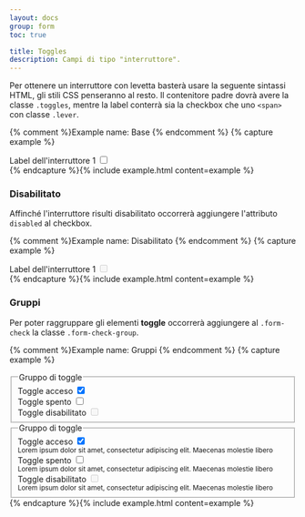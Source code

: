 ```yaml
---
layout: docs
group: form
toc: true

title: Toggles
description: Campi di tipo "interruttore".
---
```


Per ottenere un interruttore con levetta basterà usare la seguente sintassi HTML, gli stili CSS penseranno al resto. Il contenitore padre dovrà avere la classe `.toggles`, mentre la label conterrà sia la checkbox che uno `<span>` con classe `.lever`.

{% comment %}Example name: Base {% endcomment %}
{% capture example %}
<div>
  <div class="row">
    <div class="form-check col-6">
      <div class="toggles">
        <label for="toggleEsempio1a">
          Label dell'interruttore 1
          <input type="checkbox" id="toggleEsempio1a">
          <span class="lever"></span>
        </label>
      </div>
    </div>
  </div>
</div>
{% endcapture %}{% include example.html content=example %}

### Disabilitato

Affinché l'interruttore risulti disabilitato occorrerà aggiungere l'attributo `disabled` al checkbox.

{% comment %}Example name: Disabilitato {% endcomment %}
{% capture example %}
<div>
  <div class="row">
    <div class="form-check col-6">
      <div class="toggles">
        <label for="toggleEsempio2a">
          Label dell'interruttore 1
          <input disabled type="checkbox" id="toggleEsempio2a">
          <span class="lever"></span>
        </label>
      </div>
    </div>
  </div>
</div>
{% endcapture %}{% include example.html content=example %}

### Gruppi

Per poter raggruppare gli elementi **toggle** occorrerà aggiungere al `.form-check` la classe `.form-check-group`.

{% comment %}Example name: Gruppi {% endcomment %}
{% capture example %}
<div>
  <div class="row">
    <fieldset class="col-5">
      <legend>Gruppo di toggle</legend>
      <div class="form-check form-check-group">
        <div class="toggles">
          <label for="toggleEsempio3a">
            Toggle acceso
            <input type="checkbox" id="toggleEsempio3a" checked>
            <span class="lever"></span>
          </label>
        </div>
      </div>
      <div class="form-check form-check-group">
        <div class="toggles">
          <label for="toggleEsempio3b">
            Toggle spento
            <input type="checkbox" id="toggleEsempio3b">
            <span class="lever"></span>
          </label>
        </div>
      </div>
      <div class="form-check form-check-group">
        <div class="toggles">
          <label for="toggleEsempio3c">
            Toggle disabilitato
            <input type="checkbox" id="toggleEsempio3c" disabled>
            <span class="lever"></span>
          </label>
        </div>
      </div>
    </fieldset>
    <div class="col-2"></div>
    <fieldset class="col-5">
      <legend>Gruppo di toggle</legend>
      <div class="form-check form-check-group">
        <div class="toggles">
          <label for="toggleEsempio3d">
            Toggle acceso
            <input type="checkbox" id="toggleEsempio3d" aria-describedby="toggle3d-help" checked>
            <span class="lever"></span>
          </label>
        </div>
        <small id="toggle3d-help" class="form-text">Lorem ipsum dolor sit amet, consectetur adipiscing elit. Maecenas molestie libero</small>
      </div>
      <div class="form-check form-check-group">
        <div class="toggles">
          <label for="toggleEsempio3e">
            Toggle spento
            <input type="checkbox" id="toggleEsempio3e" aria-describedby="toggle3e-help">
            <span class="lever"></span>
          </label>
        </div>
        <small id="toggle3e-help" class="form-text">Lorem ipsum dolor sit amet, consectetur adipiscing elit. Maecenas molestie libero</small>
      </div>
      <div class="form-check form-check-group">
        <div class="toggles">
          <label for="toggleEsempio3f">
            Toggle disabilitato
            <input type="checkbox" id="toggleEsempio3f" aria-describedby="toggle3f-help" disabled>
            <span class="lever"></span>
          </label>
        </div>
        <small id="toggle3f-help" class="form-text">Lorem ipsum dolor sit amet, consectetur adipiscing elit. Maecenas molestie libero</small>
      </div>
    </fieldset>
  </div>
</div>
{% endcapture %}{% include example.html content=example %}
